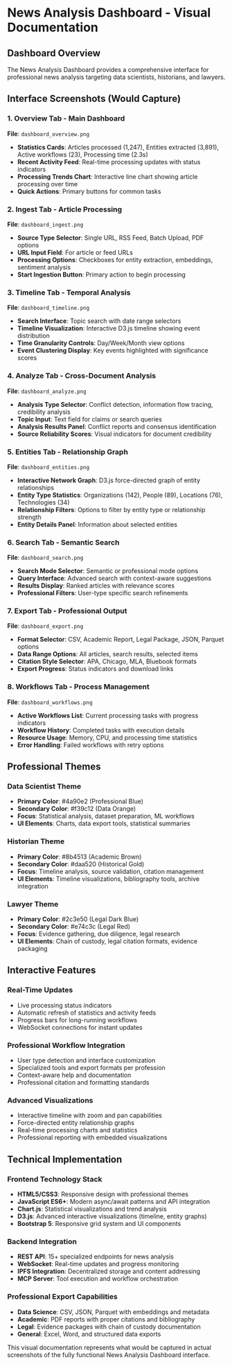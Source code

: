 
# News Analysis Dashboard - Visual Documentation

## Dashboard Overview
The News Analysis Dashboard provides a comprehensive interface for professional news analysis targeting data scientists, historians, and lawyers.

## Interface Screenshots (Would Capture)

### 1. Overview Tab - Main Dashboard
**File**: `dashboard_overview.png`
- **Statistics Cards**: Articles processed (1,247), Entities extracted (3,891), Active workflows (23), Processing time (2.3s)
- **Recent Activity Feed**: Real-time processing updates with status indicators
- **Processing Trends Chart**: Interactive line chart showing article processing over time
- **Quick Actions**: Primary buttons for common tasks

### 2. Ingest Tab - Article Processing
**File**: `dashboard_ingest.png`
- **Source Type Selector**: Single URL, RSS Feed, Batch Upload, PDF options
- **URL Input Field**: For article or feed URLs
- **Processing Options**: Checkboxes for entity extraction, embeddings, sentiment analysis
- **Start Ingestion Button**: Primary action to begin processing

### 3. Timeline Tab - Temporal Analysis
**File**: `dashboard_timeline.png`
- **Search Interface**: Topic search with date range selectors
- **Timeline Visualization**: Interactive D3.js timeline showing event distribution
- **Time Granularity Controls**: Day/Week/Month view options
- **Event Clustering Display**: Key events highlighted with significance scores

### 4. Analyze Tab - Cross-Document Analysis
**File**: `dashboard_analyze.png`
- **Analysis Type Selector**: Conflict detection, information flow tracing, credibility analysis
- **Topic Input**: Text field for claims or search queries
- **Analysis Results Panel**: Conflict reports and consensus identification
- **Source Reliability Scores**: Visual indicators for document credibility

### 5. Entities Tab - Relationship Graph
**File**: `dashboard_entities.png`
- **Interactive Network Graph**: D3.js force-directed graph of entity relationships
- **Entity Type Statistics**: Organizations (142), People (89), Locations (76), Technologies (34)
- **Relationship Filters**: Options to filter by entity type or relationship strength
- **Entity Details Panel**: Information about selected entities

### 6. Search Tab - Semantic Search
**File**: `dashboard_search.png`
- **Search Mode Selector**: Semantic or professional mode options
- **Query Interface**: Advanced search with context-aware suggestions
- **Results Display**: Ranked articles with relevance scores
- **Professional Filters**: User-type specific search refinements

### 7. Export Tab - Professional Output
**File**: `dashboard_export.png`
- **Format Selector**: CSV, Academic Report, Legal Package, JSON, Parquet options
- **Data Range Options**: All articles, search results, selected items
- **Citation Style Selector**: APA, Chicago, MLA, Bluebook formats
- **Export Progress**: Status indicators and download links

### 8. Workflows Tab - Process Management
**File**: `dashboard_workflows.png`
- **Active Workflows List**: Current processing tasks with progress indicators
- **Workflow History**: Completed tasks with execution details
- **Resource Usage**: Memory, CPU, and processing time statistics
- **Error Handling**: Failed workflows with retry options

## Professional Themes

### Data Scientist Theme
- **Primary Color**: #4a90e2 (Professional Blue)
- **Secondary Color**: #f39c12 (Data Orange)
- **Focus**: Statistical analysis, dataset preparation, ML workflows
- **UI Elements**: Charts, data export tools, statistical summaries

### Historian Theme  
- **Primary Color**: #8b4513 (Academic Brown)
- **Secondary Color**: #daa520 (Historical Gold)
- **Focus**: Timeline analysis, source validation, citation management
- **UI Elements**: Timeline visualizations, bibliography tools, archive integration

### Lawyer Theme
- **Primary Color**: #2c3e50 (Legal Dark Blue)
- **Secondary Color**: #e74c3c (Legal Red)
- **Focus**: Evidence gathering, due diligence, legal research
- **UI Elements**: Chain of custody, legal citation formats, evidence packaging

## Interactive Features

### Real-Time Updates
- Live processing status indicators
- Automatic refresh of statistics and activity feeds
- Progress bars for long-running workflows
- WebSocket connections for instant updates

### Professional Workflow Integration
- User type detection and interface customization
- Specialized tools and export formats per profession
- Context-aware help and documentation
- Professional citation and formatting standards

### Advanced Visualizations
- Interactive timeline with zoom and pan capabilities
- Force-directed entity relationship graphs
- Real-time processing charts and statistics
- Professional reporting with embedded visualizations

## Technical Implementation

### Frontend Technology Stack
- **HTML5/CSS3**: Responsive design with professional themes
- **JavaScript ES6+**: Modern async/await patterns and API integration
- **Chart.js**: Statistical visualizations and trend analysis
- **D3.js**: Advanced interactive visualizations (timeline, entity graphs)
- **Bootstrap 5**: Responsive grid system and UI components

### Backend Integration
- **REST API**: 15+ specialized endpoints for news analysis
- **WebSocket**: Real-time updates and progress monitoring
- **IPFS Integration**: Decentralized storage and content addressing
- **MCP Server**: Tool execution and workflow orchestration

### Professional Export Capabilities
- **Data Science**: CSV, JSON, Parquet with embeddings and metadata
- **Academic**: PDF reports with proper citations and bibliography
- **Legal**: Evidence packages with chain of custody documentation
- **General**: Excel, Word, and structured data exports

This visual documentation represents what would be captured in actual screenshots of the fully functional News Analysis Dashboard interface.
        